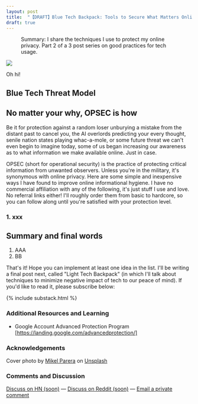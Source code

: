 ```yaml
---
layout: post
title:  "【DRAFT】Blue Tech Backpack: Tools to Secure What Matters Online"
draft: true
---
```

<figure>
  <figcaption style="text-align: left">
  Summary: I share the techniques I use to protect my online privacy. Part 2 of a 3 post series on good practices for tech usage.
  </figcaption>
</figure>
<img class="cover" src="/img/blue-tech/cover.jpg">

Oh hi!

## Blue Tech Threat Model

## No matter your why, OPSEC is how
Be it for protection against a random loser unburying a mistake from the distant past to cancel you, the AI overlords predicting your every thought, senile nation states playing whac-a-mole, or some future threat we can't even begin to imagine today, some of us began increasing our awareness as to what information we make available online. Just in case.

OPSEC (short for operational security) is the practice of protecting critical information from unwanted observers. Unless you're in the military, it's synonymous with online privacy. Here are some simple and inexpensive ways I have found to improve online informational hygiene. I have no commercial affiliation with any of the following, it's just stuff I use and love. No referral links either! I'll roughly order them from basic to hardcore, so you can follow along until you're satisfied with your protection level.

### 1. xxx

## Summary and final words

1. AAA
2. BB

That's it! Hope you can implement at least one idea in the list. I'll be writing a final post next, called "Light Tech Backpack" (in which I'll talk about techniques to minimize negative impact of tech to our peace of mind). If you'd like to read it, please subscribe below:

{% include substack.html %}

### Additional Resources and Learning
- Google Account Advanced Protection Program [https://landing.google.com/advancedprotection/]


### Acknowledgements
<span>Cover photo by <a href="https://unsplash.com/@mikelparera?utm_source=unsplash&amp;utm_medium=referral&amp;utm_content=creditCopyText">Mikel Parera</a> on <a href="https://unsplash.com/s/photos/secret?utm_source=unsplash&amp;utm_medium=referral&amp;utm_content=creditCopyText">Unsplash</a></span>

### Comments and Discussion
[Discuss on HN (soon)]() — [Discuss on Reddit (soon)]() — [Email a private comment](mailto:contact@maraoz.com)